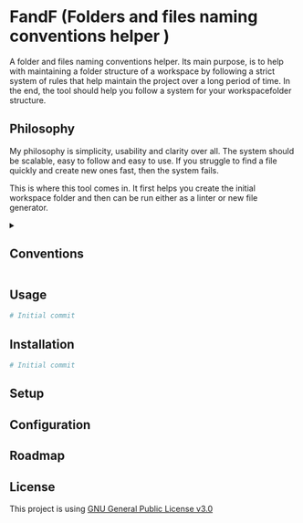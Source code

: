 # FandF (Folders and files naming conventions helper )

A folder and files naming conventions helper. Its main purpose, is to help with maintaining a folder structure of a workspace by following a strict system of rules that help maintain the project over a long period of time. In the end, the tool should help you follow a system for your workspacefolder structure.


## Philosophy

My philosophy is simplicity, usability and clarity over all. The system should be scalable, easy to follow and easy to use. If you struggle to find a file quickly and create new ones fast, then the system fails. 


This is where this tool comes in. It first helps you create the initial workspace folder and then can be run either as a linter or new file generator.

<details>
<summary><h2>Conventions</h2></summary>

Here is the list of conventions that this tool tries to inforce in the generation process.

### Common Language

This is up to the user and is not checked by this tool.

* Names should be intuitive descriptive and provide context.

* User should be able to identify the contents/contex of a file by its name. 

### Level of Importence

This is the importance level indicated by a number at the beggining of the file. 

* The elements are ordered in the name by level of importance.

    That means that every folder should start with a number, like: `[01]folder`, that indicates its relevance and the importance. The number should not be bigger than 99.

* Most important or grouping information should be listed first.

* Give relevant information to the person scaning the files.

### Formatting 

* Length - should be as short as possible, while retaining meaning.

* Abbreviations / acronyms - can be used if the meaning is understood by all that work with the files.

* Seperate elements - with a combinations of underscores, dashes, or UpperCamelCase; instead of spaces.

You can also:

* Use a versioning.

* Use dates to enhance sorting and sustainability.

> **Warning** 
> do not use the following:

* Special characters that are used by the operating system.

### Naming conventions

Keep it simple if possible:

**Folders example:**

1. [52]NamingConvention

2. [23]SystemMaintananceScripts

**Files examples:**

</details>

## Usage

```bash
# Initial commit
```

## Installation

```bash
# Initial commit
```

## Setup

## Configuration

## Roadmap

## License

This project is using [GNU General Public License v3.0](./LICENSE)
